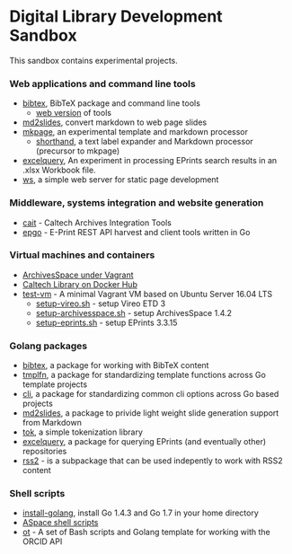 # Digital Library Development Sandbox

This sandbox contains experimental projects.


### Web applications and command line tools

+ [bibtex](https://caltechlibrary.github.io/bibtex), BibTeX package and command line tools
    + [web version](https://caltechlibrary.github.io/bibtex/webapp) of tools
+ [md2slides](https://caltechlibrary.github.io/md2slides), convert markdown to web page slides
+ [mkpage](https://caltechlibrary.github.io/mkpage), an experimental template and markdown processor
    + [shorthand](https://github.com/caltechlibrary/shorthand), a text label expander and Markdown processor (precursor to mkpage)
+ [excelquery](https://caltechlibrary.github.io/excelquery), An experiment in processing EPrints search results in an .xlsx Workbook file.
+ [ws](https://caltechlibrary.github.io/ws), a simple web server for static page development


### Middleware, systems integration and website generation

+ [cait](https://caltechlibrary.github.io/cait) - Caltech Archives Integration Tools
+ [epgo](https://github.com/caltechlibrary/epgo) - E-Print REST API harvest and client tools written in Go


### Virtual machines and containers

+ [ArchivesSpace under Vagrant](https://github.com/caltechlibrary/archivesspace_vagrant)
+ [Caltech Library on Docker Hub](https://hub.docker.com/u/caltechlibrary)
+ [test-vm](https://github.com/caltechlibrary/test-vm) - A minimal Vagrant VM based on Ubuntu Server 16.04 LTS
    + [setup-vireo.sh](https://raw.githubusercontent.com/caltechlibrary/test-vm/master/setup-vireo.sh) - setup Vireo ETD 3
    + [setup-archivesspace.sh](https://raw.githubusercontent.com/caltechlibrary/test-vm/master/setup-archivesspace.sh) - setup ArchivesSpace 1.4.2
    + [setup-eprints.sh](https://raw.githubusercontent.com/caltechlibrary/test-vm/master/setup-eprints.sh) - setup EPrints 3.3.15


### Golang packages

+ [bibtex](https://github.com/caltechlibrary/bibtex), a package for working with BibTeX content
+ [tmplfn](https://github.com/caltechlibrary/tmplfn), a package for standardizing template functions across Go template projects
+ [cli](https://github.com/caltechlibrary/cli), a package for standardizing common cli options across Go based projects
+ [md2slides](https://github.com/caltechlibrary/md2slides), a package to privide light weight slide generation support from Markdown
+ [tok](https://github.com/caltechlibrary/tok), a simple tokenization library
+ [excelquery](https://github.com/excelquery), a package for querying EPrints (and eventually other) repositories
+ [rss2](https://github.com/caltechlibrary/rss2) - is a subpackage that can be used indepently to work with RSS2 content


### Shell scripts

+ [install-golang](https://github.com/caltechlibrary/install-golang), install Go 1.4.3 and Go 1.7 in your home directory
+ [ASpace shell scripts](https://github.com/caltechlibrary/aspace-shell-scripts)
+ [ot](https://github.com/caltechlibrary/ot) - A set of Bash scripts and Golang template for working with the ORCID API



